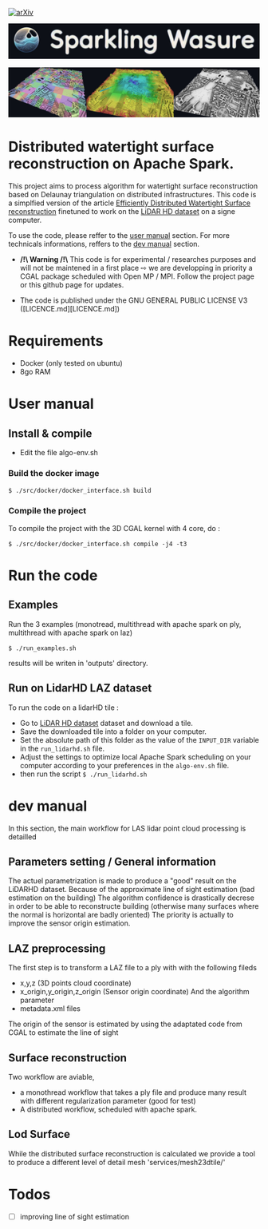 [![arXiv](https://img.shields.io/badge/arXiv-Paper-<COLOR>.svg)](https://hal.science/hal-03380593/file/2021216131.pdf)

![logo](./doc/logo.jpeg)

![Example of the algorithm on the "chateau de versaille" LidarHD tile](./doc/header.jpeg)


# Distributed watertight surface reconstruction on Apache Spark. 

This project aims to process algorithm for watertight surface reconstruction based on Delaunay triangulation on distributed infrastructures.
This code is a simplfied version of the article  [Efficiently Distributed Watertight Surface reconstruction](https://lcaraffa.github.io/edwsr/)
finetuned to work on the [LiDAR HD dataset](https://geoservices.ign.fr/lidarhd) on a signe computer.

To use the code, please reffer to the [user manual](#user-manual) section.
For more technicals informations, reffers to the [dev manual](#dev-manual) section.

- **/!\ Warning /!\\**  This code is for experimental / researches purposes and will not be maintened in a first place ⇨ we are  developping in priority a CGAL package scheduled with Open MP / MPI. Follow the project page or this github page for updates.

- The code is published under the  GNU GENERAL PUBLIC LICENSE V3 ([LICENCE.md][LICENCE.md])

# Requirements 
- Docker (only tested on ubuntu)
- 8go RAM

# User manual
## Install & compile 
- Edit the file algo-env.sh 
### Build the docker image
```console
$ ./src/docker/docker_interface.sh build
```

### Compile the project 
To compile the project with the 3D CGAL kernel with 4 core, do :

```console
$ ./src/docker/docker_interface.sh compile -j4 -t3
```

# Run the code
## Examples 
Run the 3 examples (monotread, multithread with apache spark on ply, multithread with apache spark on laz)
```console
$ ./run_examples.sh

```
results will be writen in 'outputs' directory.


## Run on LidarHD LAZ dataset 
To run the code on a lidarHD tile : 
- Go to [LiDAR HD dataset](https://geoservices.ign.fr/lidarhd) dataset and download a tile.
- Save the downloaded tile into a folder on your computer.
- Set the absolute path of this folder as the value of the `INPUT_DIR` variable in the `run_lidarhd.sh` file.
- Adjust the settings to optimize local Apache Spark scheduling on your computer according to your preferences in the `algo-env.sh` file.
- then run the script `$ ./run_lidarhd.sh`

# dev manual
In this section, the main workflow for LAS lidar point cloud processing is detailled

## Parameters setting / General information
The actuel parametrization is made to produce a "good" result on the LiDARHD dataset.
Because  of the approximate line of sight estimation (bad estimation on the building)
The algorithm confidence is drastically decrese in order to be able to reconstructe building (otherwise many surfaces where the normal is horizontal are badly oriented)
The priority is actually to improve the sensor origin estimation.


## LAZ preprocessing
The first step is to transform a LAZ file to a ply with with the following fileds
  - x,y,z (3D points cloud coordinate) 
  - x_origin,y_origin,z_origin (Sensor origin coordinate)
And the algorithm parameter
  - metadata.xml files

The origin of the sensor is estimated by using the adaptated code from CGAL to estimate the line of sight


## Surface reconstruction
Two workflow are aviable,
- a monothread workflow that takes a ply file and produce
many result with different regularization parameter (good for test)
- A distributed workflow, scheduled with apache spark.

## Lod Surface
While the distributed surface reconstruction is calculated
we provide a tool to produce a different level of detail mesh 'services/mesh23dtile/'

# Todos
- ☐ improving line of sight estimation
